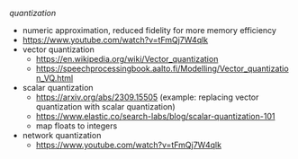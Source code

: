*quantization*

- numeric approximation, reduced fidelity for more memory efficiency
- https://www.youtube.com/watch?v=tFmQj7W4qlk
- vector quantization
	- https://en.wikipedia.org/wiki/Vector_quantization
 	- https://speechprocessingbook.aalto.fi/Modelling/Vector_quantization_VQ.html
- scalar quantization
	- https://arxiv.org/abs/2309.15505 (example: replacing vector quantization with scalar quantization)
	- https://www.elastic.co/search-labs/blog/scalar-quantization-101
	- map floats to integers
- network quantization
	- https://www.youtube.com/watch?v=tFmQj7W4qlk
